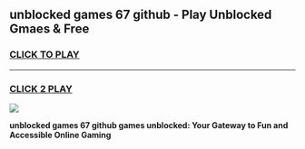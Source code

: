 
## unblocked games 67 github - Play Unblocked Gmaes & Free
<h3>
<a href="https://news.freeplayer.one?title=unblocked_games_67_github&ref=23F">CLICK TO PLAY</a></h3>
<hr>

<h3>
<a href="https://news.freeplayer.one?title=unblocked_games_67_github&ref=23F">CLICK 2 PLAY</a>
  
</h3>

<a href="https://news.freeplayer.one?title=unblocked_games_67_github&ref=23F/"><img src="https://clearcache.store/games.png"></a>


**unblocked games 67 github games unblocked: Your Gateway to Fun and Accessible Online Gaming**
